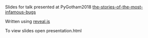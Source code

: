 Slides for talk presented at PyGotham2018 [the-stories-of-the-most-infamous-bugs](https://2018.pygotham.org/talks/the-stories-of-the-most-infamous-bugs/)

Written using [reveal.js](https://github.com/hakimel/reveal.js/)

To view slides open presentation.html
